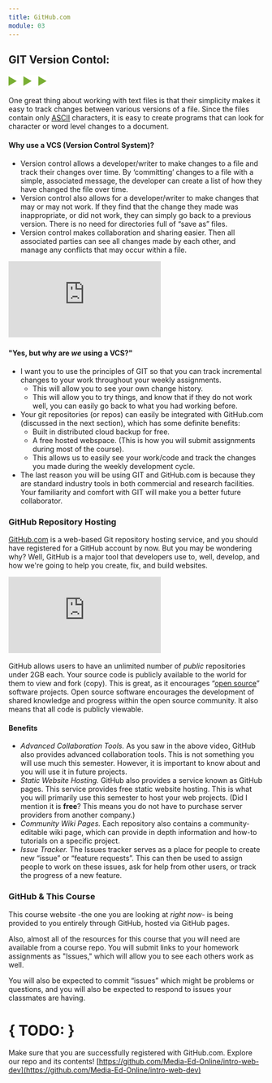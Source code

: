 ```yaml
---
title: GitHub.com
module: 03
---
```


## GIT Version Contol:
<img src="./../../../img/arrow-divider.svg" style="width: 75px; border: none;" />

One great thing about working with text files is that their simplicity makes it easy to track changes between various versions of a file. Since the files contain only [ASCII](http://www.asciitable.com) characters, it is easy to create programs that can look for character or word level changes to a document.

#### Why use a VCS (Version Control System)?

- Version control allows a developer/writer to make changes to a file and track their changes over time. By ‘committing’ changes to a file with a simple, associated message, the developer can create a list of how they have changed the file over time.
- Version control also allows for a developer/writer to make changes that may or may not work. If they find that the change they made was inappropriate, or did not work, they can simply go back to a previous version. There is no need for directories full of “save as” files.
- Version control makes collaboration and sharing easier. Then all associated parties can see all changes made by each other, and manage any conflicts that may occur within a file.

<div class="embed-responsive embed-responsive-16by9"><iframe class="embed-responsive-item" src="https://player.vimeo.com/video/41027679?color=1CCDCA" frameborder="0" allowfullscreen></iframe></div>



#### "Yes, but why are _we_ using a VCS?"

- I want you to use the principles of GIT so that you can track incremental changes to your work throughout your weekly assignments.
  - This will allow you to see your own change history.
  - This will allow you to try things, and know that if they do not work well, you can easily go back to what you had working before.
- Your git repositories (or repos) can easily be integrated with GitHub.com (discussed in the next section), which has some definite benefits:
	- Built in distributed cloud backup for free.
	- A free hosted webspace. (This is how you will submit assignments during most of the course).
	- This allows us to easily see your work/code and track the changes you made during the weekly development cycle.
- The last reason you will be using GIT and GitHub.com is because they are standard industry tools in both commercial and research facilities. Your familiarity and comfort with GIT will make you a better future collaborator.


### GitHub Repository Hosting

[GitHub.com](https://github.com) is a web-based Git repository hosting service, and you should have registered for a GitHub account by now. But you may be wondering why? Well, GitHub is a major tool that developers use to, well, develop, and how we're going to help you create, fix, and build websites.

<div class="embed-responsive embed-responsive-16by9"><iframe class="embed-responsive-item" src="https://www.youtube.com/embed/w3jLJU7DT5E" frameborder="0" allowfullscreen></iframe></div>

GitHub allows users to have an unlimited number of *public* repositories under 2GB each. Your source code is publicly available to the world for them to view and fork (copy). This is great, as it encourages “[open source](https://opensource.org/osd)” software projects. Open source software encourages the development of shared knowledge and progress within the open source community. It also means that all code is publicly viewable.


#### Benefits
- _Advanced Collaboration Tools._ As you saw in the above video, GitHub also provides advanced collaboration tools. This is not something you will use much this semester. However, it is important to know about and you will use it in future projects.
- _Static Website Hosting._ GitHub also provides a service known as GitHub pages. This service provides free static website hosting. This is what you will primarily use this semester to host your web projects. (Did I mention it is **free**? This means you do not have to purchase server providers from another company.)
- _Community Wiki Pages._ Each repository also contains a community-editable wiki page, which can provide in depth information and how-to tutorials on a specific project.
- _Issue Tracker._ The Issues tracker serves as a place for people to create new “issue” or “feature requests”. This can then be used to assign people to work on these issues, ask for help from other users, or track the progress of a new feature.

### GitHub & This Course
This course website -the one you are looking at _right now_- is being provided to you entirely through GitHub, hosted via GitHub pages.

Also, almost all of the resources for this course that you will need are available from a course repo. You will submit links to your homework assignments as "Issues," which will allow you to see each others work as well.

You will also be expected to commit “issues” which might be problems or questions, and you will also be expected to respond to issues your classmates are having.

# { TODO: }
Make sure that you are successfully registered with GitHub.com. Explore our repo and its contents! [https://github.com/Media-Ed-Online/intro-web-dev](https://github.com/Media-Ed-Online/intro-web-dev)
